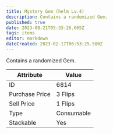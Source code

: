 ```yaml
---
title: Mystery Gem (helm Lv.4)
description: Contains a randomized Gem.
published: true
date: 2023-08-21T05:33:26.665Z
tags: items
editor: markdown
dateCreated: 2023-02-17T06:53:25.580Z
---
```


Contains a randomized Gem.

|Attribute|Value|
|-|-|
|ID|6814|
|Purchase Price|3 Flips|
|Sell Price|1 Flips|
|Type|Consumable|
|Stackable|Yes|

